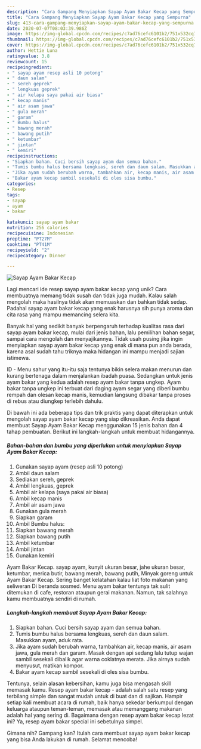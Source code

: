 ```yaml
---
description: "Cara Gampang Menyiapkan Sayap Ayam Bakar Kecap yang Sempurna"
title: "Cara Gampang Menyiapkan Sayap Ayam Bakar Kecap yang Sempurna"
slug: 413-cara-gampang-menyiapkan-sayap-ayam-bakar-kecap-yang-sempurna
date: 2020-07-07T08:03:39.986Z
image: https://img-global.cpcdn.com/recipes/c7ad76cefc6101b2/751x532cq70/sayap-ayam-bakar-kecap-foto-resep-utama.jpg
thumbnail: https://img-global.cpcdn.com/recipes/c7ad76cefc6101b2/751x532cq70/sayap-ayam-bakar-kecap-foto-resep-utama.jpg
cover: https://img-global.cpcdn.com/recipes/c7ad76cefc6101b2/751x532cq70/sayap-ayam-bakar-kecap-foto-resep-utama.jpg
author: Hettie Luna
ratingvalue: 3.8
reviewcount: 15
recipeingredient:
- " sayap ayam resep asli 10 potong"
- " daun salam"
- " sereh geprek"
- " lengkuas geprek"
- " air kelapa saya pakai air biasa"
- " kecap manis"
- " air asam jawa"
- " gula merah"
- " garam"
- " Bumbu halus"
- " bawang merah"
- " bawang putih"
- " ketumbar"
- " jintan"
- " kemiri"
recipeinstructions:
- "Siapkan bahan. Cuci bersih sayap ayam dan semua bahan."
- "Tumis bumbu halus bersama lengkuas, sereh dan daun salam. Masukkan ayam, aduk rata."
- "Jika ayam sudah berubah warna, tambahkan air, kecap manis, air asam jawa, gula merah dan garam. Masak dengan api sedang lalu tutup wajan sambil sesekali dibalik agar warna coklatnya merata. Jika airnya sudah menyusut, matikan kompor."
- "Bakar ayam kecap sambil sesekali di oles sisa bumbu."
categories:
- Resep
tags:
- sayap
- ayam
- bakar

katakunci: sayap ayam bakar 
nutrition: 256 calories
recipecuisine: Indonesian
preptime: "PT27M"
cooktime: "PT41M"
recipeyield: "2"
recipecategory: Dinner

---
```



![Sayap Ayam Bakar Kecap](https://img-global.cpcdn.com/recipes/c7ad76cefc6101b2/751x532cq70/sayap-ayam-bakar-kecap-foto-resep-utama.jpg)

Lagi mencari ide resep sayap ayam bakar kecap yang unik? Cara membuatnya memang tidak susah dan tidak juga mudah. Kalau salah mengolah maka hasilnya tidak akan memuaskan dan bahkan tidak sedap. Padahal sayap ayam bakar kecap yang enak harusnya sih punya aroma dan cita rasa yang mampu memancing selera kita.

Banyak hal yang sedikit banyak berpengaruh terhadap kualitas rasa dari sayap ayam bakar kecap, mulai dari jenis bahan, lalu pemilihan bahan segar, sampai cara mengolah dan menyajikannya. Tidak usah pusing jika ingin menyiapkan sayap ayam bakar kecap yang enak di mana pun anda berada, karena asal sudah tahu triknya maka hidangan ini mampu menjadi sajian istimewa.

ID - Menu sahur yang itu-itu saja tentunya bikin selera makan menurun dan kurang bertenaga dalam menjalankan ibadah puasa. Sedangkan untuk jenis ayam bakar yang kedua adalah resep ayam bakar tanpa ungkep. Ayam bakar tanpa ungkep ini terbuat dari daging ayam segar yang diberi bumbu rempah dan olesan kecap manis, kemudian langsung dibakar tanpa proses di rebus atau diungkep terlebih dahulu.


Di bawah ini ada beberapa tips dan trik praktis yang dapat diterapkan untuk mengolah sayap ayam bakar kecap yang siap dikreasikan. Anda dapat membuat Sayap Ayam Bakar Kecap menggunakan 15 jenis bahan dan 4 tahap pembuatan. Berikut ini langkah-langkah untuk membuat hidangannya.

<!--inarticleads1-->

##### Bahan-bahan dan bumbu yang diperlukan untuk menyiapkan Sayap Ayam Bakar Kecap:

1. Gunakan  sayap ayam (resep asli 10 potong)
1. Ambil  daun salam
1. Sediakan  sereh, geprek
1. Ambil  lengkuas, geprek
1. Ambil  air kelapa (saya pakai air biasa)
1. Ambil  kecap manis
1. Ambil  air asam jawa
1. Gunakan  gula merah
1. Siapkan  garam
1. Ambil  Bumbu halus:
1. Siapkan  bawang merah
1. Siapkan  bawang putih
1. Ambil  ketumbar
1. Ambil  jintan
1. Gunakan  kemiri


Ayam Bakar Kecap. sayap ayam, kunyit ukuran besar, jahe ukuran besar, ketumbar, merica butir, bawang merah, bawang putih, Minyak goreng untuk Ayam Bakar Kecap. Sering banget kelatahan kalau liat foto makanan yang seliweran Di beranda sosmed. Menu ayam bakar tentunya tak sulit ditemukan di cafe, restoran ataupun gerai makanan. Namun, tak salahnya kamu membuatnya sendiri di rumah. 

<!--inarticleads2-->

##### Langkah-langkah membuat Sayap Ayam Bakar Kecap:

1. Siapkan bahan. Cuci bersih sayap ayam dan semua bahan.
1. Tumis bumbu halus bersama lengkuas, sereh dan daun salam. Masukkan ayam, aduk rata.
1. Jika ayam sudah berubah warna, tambahkan air, kecap manis, air asam jawa, gula merah dan garam. Masak dengan api sedang lalu tutup wajan sambil sesekali dibalik agar warna coklatnya merata. Jika airnya sudah menyusut, matikan kompor.
1. Bakar ayam kecap sambil sesekali di oles sisa bumbu.


Tentunya, selain alasan kebersihan, kamu juga bisa mengasah skill memasak kamu. Resep ayam bakar kecap - adalah salah satu resep yang terbilang simple dan sangat mudah untuk di buat dan di sajikan. Hampir setiap kali membuat acara di rumah, baik hanya sekedar berkumpul dengan keluarga ataupun teman-teman, memasak atau memanggang makanan adalah hal yang sering di. Bagaimana dengan resep ayam bakar kecap lezat ini? Ya, resep ayam bakar special ini sebetulnya simpel. 

Gimana nih? Gampang kan? Itulah cara membuat sayap ayam bakar kecap yang bisa Anda lakukan di rumah. Selamat mencoba!
